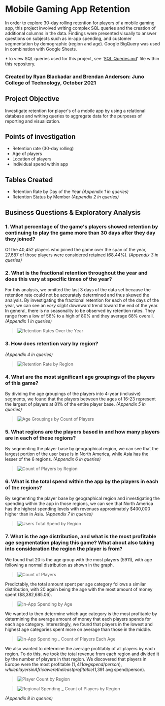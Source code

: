 # Mobile Gaming App Retention

In order to explore 30-day rolling retention for players of a mobile gaming app, this project involved writing complex SQL queries and the creation of additional columns in the data. Findings were presented visually to answer questions on subjects such as in-app spending, and customer segmentation by demographic (region and age). Google BigQuery was used in combination with Google Sheets.

*To view SQL queries used for this project, see '[SQL Queries.md](https://github.com/ryblack0000/Mobile-Gaming-App-Retention-Project/blob/main/SQL_queries.md)' file within this repository.

### Created by Ryan Blackadar and Brendan Anderson: Juno College of Technology, October 2021

## Project Objective
Investigate retention for player's of a mobile app by using a relational database and writing queries to aggregate data for the purposes of reporting and visualization.

## Points of investigation
* Retention rate (30-day rolling)
* Age of players
* Location of players
* Individual spend within app

## Tables Created
* Retention Rate by Day of the Year *(Appendix 1 in queries)*
* Retention Status by Member *(Appendix 2 in queries)*

## Business Questions & Exploratory Analysis
### 1. What percentage of the game's players showed retention by continuing to play the game more than 30 days after they day they joined?
Of the 40,452 players who joined the game over the span of the year, 27,687 of those players were considered retained (68.44%). *(Appendix 3 in queries)*

### 2. What is the fractional retention throughout the year and does this vary at specific times of the year?
For this analysis, we omitted the last 3 days of the data set because the retention rate could not be accurately determined and thus skewed the analysis. By investigating the fractional retention for each of the days of the year, we can see an *very slight* downward trend toward the end of the year. In general, there is no seasonality to be observed by retention rates. They range from a low of 56% to a high of 80% and they average 68% overall. *(Appendix 1 in queries)*
>![Retention Rates Over the Year](https://user-images.githubusercontent.com/90063554/139563305-e1b9a5bd-0e7e-4c7a-8129-4005d51535e9.png)

### 3. How does retention vary by region?
*(Appendix 4 in queries)*
>![Retention Rate by Region](https://user-images.githubusercontent.com/90063554/139563596-98834d6e-a810-4447-a7aa-9d03ca4113a6.png)

### 4. What are the most significant age groupings of the players of this game?
By dividing the age groupings of the players into 4-year (inclusive) segments, we found that the players between the ages of 16-23 represent the largest of players at 81% of the entire player base. *(Appendix 5 in queries)*
>![Age Groupings by Count of Players](https://user-images.githubusercontent.com/90063554/139592147-a8dc70f4-4366-4bc3-8295-e25392f4ff6e.png)

### 5. What regions are the players based in and how many players are in each of these regions?
By segmenting the player base by geographical region, we can see that the largest portion of the user base is in North America, while Asia has the lesser of the 6 regions. *(Appendix 6 in queries)*
>![Count of Players by Region](https://user-images.githubusercontent.com/90063554/139592466-052e169c-ba04-4ec0-8f99-013336cd500d.png)

### 6. What is the total spend within the app by the players in each of the regions?
By segmenting the player base by geographical region and investigating the spending within the app in those regions, we can see that North America has the highest spending levels with revenues approximately $400,000 higher than in Asia. *(Appendix 7 in queries)*
>![Users Total Spend by Region](https://user-images.githubusercontent.com/90063554/139592734-ec5a2ba4-e798-4a3f-a992-d228fc532872.png)
 
### 7. What is the age distribution, and what is the most profitable age segmentation playing this game? What about also taking into consideration the region the player is from?
We found that 20 is the age group with the most players (5911), with age following a normal distribution as shown in the graph.
>![Count of Players](https://user-images.githubusercontent.com/90063554/139684940-55a836b2-b558-4f70-9045-af05bbf804a1.png)

Predictably, the total amount spent per age category follows a similar distribution, with 20 again being the age with the most amount of money spent ($8,382,685.06).
>![In-App Spending by Age](https://user-images.githubusercontent.com/90063554/139685078-d92545f1-fa7c-4b55-bbe3-a11710e44a28.png)

We wanted to then determine which age category is the most profitable by determining the average amount of money that each players spends for each age category. Interestingly, we found that players in the lowest and highest age categories spent more on average than those in the middle.
>![In-App Spending _ Count of Players Each Age](https://user-images.githubusercontent.com/90063554/139684495-f917e888-36bf-436b-a631-4bf47191e295.png)

We also wanted to determine the average profitably of all players by each region. To do this, we took the total revenue from each region and divided it by the number of players in that region. We discovered that players in Europe were the most profitable ($1,411 avg spend/person), while players in Africa were the least profitable ($1,391 avg spend/person).

>![Player Count by Region](https://user-images.githubusercontent.com/90063554/139684540-45d69243-3b52-4525-81e0-096144d7e763.png)

>![Regional Spending _ Count of Players by Region](https://user-images.githubusercontent.com/90063554/139684584-a6e61808-1864-4795-8ef0-3281f520720b.png)

*(Appendix 8 in queries)*
